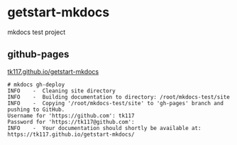 # getstart-mkdocs
mkdocs test project

## github-pages
[tk117.github.io/getstart-mkdocs](https://tk117.github.io/getstart-mkdocs)

```
# mkdocs gh-deploy
INFO    -  Cleaning site directory 
INFO    -  Building documentation to directory: /root/mkdocs-test/site 
INFO    -  Copying '/root/mkdocs-test/site' to 'gh-pages' branch and pushing to GitHub. 
Username for 'https://github.com': tk117
Password for 'https://tk117@github.com': 
INFO    -  Your documentation should shortly be available at: https://tk117.github.io/getstart-mkdocs/ 
```
